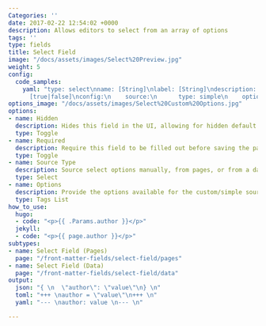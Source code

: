 ```yaml
---
Categories: ''
date: 2017-02-22 12:54:02 +0000
description: Allows editors to select from an array of options
tags: ''
type: fields
title: Select Field
image: "/docs/assets/images/Select%20Preview.jpg"
weight: 5
config:
  code_samples:
    yaml: "type: select\nname: [String]\nlabel: [String]\ndescription: [String] \nhidden:
      [true|false]\nconfig:\n    source:\n      type: simple\n    options: [Array]\n"
options_image: "/docs/assets/images/Select%20Custom%20Options.jpg"
options:
- name: Hidden
  description: Hides this field in the UI, allowing for hidden default values.
  type: Toggle
- name: Required
  description: Require this field to be filled out before saving the page.
  type: Toggle
- name: Source Type
  description: Source select options manually, from pages, or from a data file.
  type: Select
- name: Options
  description: Provide the options available for the custom/simple source type.
  type: Tags List
how_to_use:
  hugo:
  - code: "<p>{{ .Params.author }}</p>"
  jekyll:
  - code: "<p>{{ page.author }}</p>"
subtypes:
- name: Select Field (Pages)
  page: "/front-matter-fields/select-field/pages"
- name: Select Field (Data)
  page: "/front-matter-fields/select-field/data"
output:
  json: "{ \n  \"author\": \"value\"\n} \n"
  toml: "+++ \nauthor = \"value\"\n+++ \n"
  yaml: "--- \nauthor: value \n--- \n"

---
```

